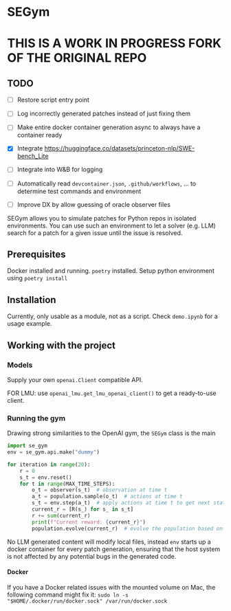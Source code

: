 # SEGym

# THIS IS A WORK IN PROGRESS FORK OF THE ORIGINAL REPO
## TODO
- [ ] Restore script entry point
- [ ] Log incorrectly generated patches instead of just fixing them 
- [ ] Make entire docker container generation async to always have a container ready
- [x] Integrate https://huggingface.co/datasets/princeton-nlp/SWE-bench_Lite
- [ ] Integrate into W&B for logging
- [ ] Automatically read `devcontainer.json`, `.github/workflows`, ... to determine test commands and environment
- [ ] Improve DX by allow guessing of oracle observer files


SEGym allows you to simulate patches for Python repos in isolated environments.
You can use such an environment to let a solver (e.g. LLM) search for a patch for a given issue until the issue is resolved.



## Prerequisites

Docker installed and running. `poetry` installed.
Setup python environment using `poetry install`

## Installation

Currently, only usable as a module, not as a script. Check `demo.ipynb` for a usage example.

## Working with the project

### Models

Supply your own `openai.Client` compatible API.

FOR LMU: use `openai_lmu.get_lmu_openai_client()` to get a ready-to-use client.

### Running the gym
Drawing strong similarities to the OpenAI gym, the `SEGym` class is the main
```python
import se_gym
env = se_gym.api.make("dummy")

for iteration in range(20):
    r = 0
    s_t = env.reset()
    for t in range(MAX_TIME_STEPS):
        o_t = observer(s_t)  # observation at time t
        a_t = population.sample(o_t)  # actions at time t
        s_t = env.step(a_t)  # apply actions at time t to get next state
        current_r = [R(s_) for s_ in s_t]
        r += sum(current_r)
        print(f"Current reward: {current_r}")
        population.evolve(current_r)  # evolve the population based on the current reward
```

No LLM generated content will modify local files, instead `env` starts up a docker container for every patch generation, ensuring that the host system is not affected by any potential bugs in the generated code.

#### Docker
If you have a Docker related issues with the mounted volume on Mac, the following command might fix it: `sudo ln -s "$HOME/.docker/run/docker.sock" /var/run/docker.sock`
